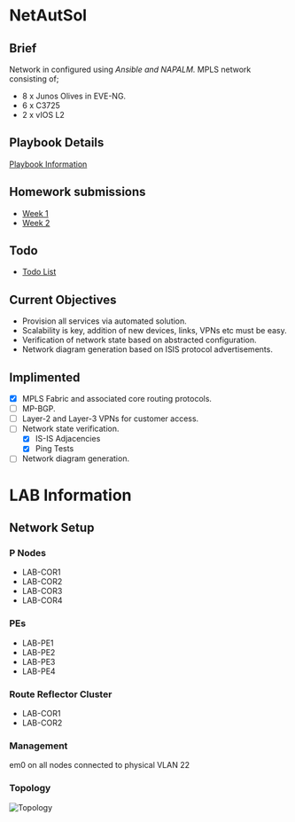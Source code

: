 # NetAutSol
## Brief
Network in configured using *Ansible and NAPALM.*
MPLS network consisting of;
* 8 x Junos Olives in EVE-NG.
* 6 x C3725
* 2 x vIOS L2

## Playbook Details
[Playbook Information](https://github.com/johnsondnz/NetAutSol/blob/master/DETAILS.md)

## Homework submissions
- [Week 1](https://github.com/johnsondnz/NetAutSol/blob/master/weekly_homework_submissions/WEEK1.md)
- [Week 2](https://github.com/johnsondnz/NetAutSol/blob/master/weekly_homework_submissions/WEEK2.md)

## Todo
- [Todo List](https://github.com/johnsondnz/NetAutSol/blob/master/weekly_homework_submissions/todo.md)

## Current Objectives
* Provision all services via automated solution.
* Scalability is key, addition of new devices, links, VPNs etc must be easy.
* Verification of network state based on abstracted configuration.
* Network diagram generation based on ISIS protocol advertisements.

## Implimented
- [x] MPLS Fabric and associated core routing protocols.
- [ ] MP-BGP.
- [ ] Layer-2 and Layer-3 VPNs for customer access.
- [ ] Network state verification.
  - [x] IS-IS Adjacencies
  - [x] Ping Tests
- [ ] Network diagram generation.

# LAB Information
## Network Setup
### P Nodes
* LAB-COR1
* LAB-COR2
* LAB-COR3
* LAB-COR4

### PEs
* LAB-PE1
* LAB-PE2
* LAB-PE3
* LAB-PE4

### Route Reflector Cluster
* LAB-COR1
* LAB-COR2

### Management
em0 on all nodes connected to physical VLAN 22

### Topology
![Topology](https://i.imgur.com/J4VCsYK.png)
